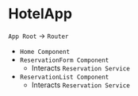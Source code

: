 # HotelApp


`App Root` -> `Router` 
- `Home Component` 
- `ReservationForm Component`
    - Interacts `Reservation Service`
- `ReservationList Component` 
    - Interacts `Reservation Service`